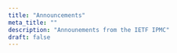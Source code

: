 ```yaml
---
title: "Announcements"
meta_title: ""
description: "Announements from the IETF IPMC"
draft: false
---
```

